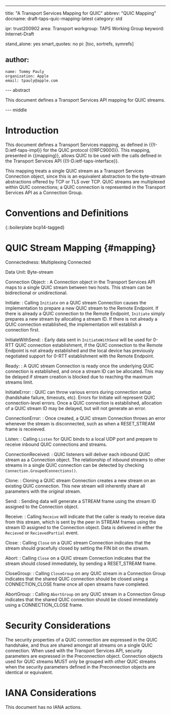 ---

title: "A Transport Services Mapping for QUIC"
abbrev: "QUIC Mapping"
docname: draft-taps-quic-mapping-latest
category: std

ipr: trust200902
area: Transport
workgroup: TAPS Working Group
keyword: Internet-Draft

stand_alone: yes
smart_quotes: no
pi: [toc, sortrefs, symrefs]

author:
 -
    name: Tommy Pauly
    organization: Apple
    email: tpauly@apple.com


--- abstract

This document defines a Transport Services API mapping for QUIC streams.

--- middle

# Introduction

This document defines a Transport Services mapping, as defined in {{!I-D.ietf-taps-impl}} for
the QUIC protocol {{!RFC9000}}. This mapping, presented in {{mapping}}, allows QUIC to be used
with the calls defined in the Transport Services API {{!I-D.ietf-taps-interface}}.

This mapping treats a single QUIC stream as a Transport Services Connection object, since this is an
equivalent abstraction to the byte-stream abstractions offered by TCP or TLS over TCP. QUIC streams are
multiplexed within QUIC connections; a QUIC connection is represented in the Transport Services API as
a Connection Group.

# Conventions and Definitions

{::boilerplate bcp14-tagged}

# QUIC Stream Mapping {#mapping}

Connectedness: Multiplexing Connected

Data Unit: Byte-stream

Connection Object: 
: A Connection object in the Transport Services API maps to a single QUIC stream between two hosts. This stream can be bidirectional or unidirectional.

Initiate: 
: Calling `Initiate` on a QUIC stream Connection causes the implementation to prepare a new QUIC stream to the Remote Endpoint. If there is already a QUIC connection to the Remote Endpoint, `Initiate` simply prepares a new stream by allocating a stream ID. If there is not already a QUIC connection established, the implementation will establish a connection first.

InitiateWithSend: 
: Early data sent in `InitiateWithSend` will be used for 0-RTT QUIC connection establishment, if the QUIC connection to the Remote Endpoint is not already established and the local device has previously negotiated support for 0-RTT establishment with the Remote Endpoint.

Ready: 
: A QUIC stream Connection is ready once the underlying QUIC connection is established, and once a stream ID can be allocated. This may be delayed if stream creation is blocked due to reaching the maximum streams limit.

InitiateError: 
: QUIC can throw various errors during connection setup (handshake failure, timeouts, etc). Errors for Initiate will represent QUIC connection-level errors. Once a QUIC connection is established, allocation of a QUIC stream ID may be delayed, but will not generate an error.

ConnectionError: 
: Once created, a QUIC stream Connection throws an error whenever the stream is disconnected, such as when a RESET_STREAM frame is receieved.

Listen: 
: Calling `Listen` for QUIC binds to a local UDP port and prepare to receive inbound QUIC connections and streams.

ConnectionReceived: 
: QUIC listeners will deliver each inbound QUIC stream as a Connection object. The relationship of inbound streams to other streams in a single QUIC connection can be detected by checking `Connection.GroupedConnections()`.

Clone: 
: Cloning a QUIC stream Connection creates a new stream on an existing QUIC connection. This new stream will inherently share all parameters with the original stream.

Send: 
: Sending data will generate a STREAM frame using the stream ID assigned to the Connection object.

Receive: 
: Calling `Receive` will indicate that the caller is ready to receive data from this stream, which is sent by the peer in STREAM frames using the stream ID assigned to the Connection object. Data is delivered in either the `Recieved` or `RecievedPartial` event.

Close: 
: Calling `Close` on a QUIC stream Connection indicates that the stream should gracefully closed by setting the FIN bit on the stream. 

Abort: 
: Calling `Close` on a QUIC stream Connection indicates that the stream should closed immediately, by sending a RESET_STREAM frame. 

CloseGroup: 
: Calling `CloseGroup` on any QUIC stream in a Connection Group indicates that the shared QUIC connection should be closed using a CONNECTION_CLOSE frame once all open streams have completed.

AbortGroup: 
: Calling `AbortGroup` on any QUIC stream in a Connection Group indicates that the shared QUIC connection should be closed immediately using a CONNECTION_CLOSE frame.

# Security Considerations

The security properties of a QUIC connection are expressed in the QUIC handshake, and thus are shared
amongst all streams on a single QUIC connection. When used with the Transport Services API, security
parameters are expressed in the Preconnection object. Connection objects used for QUIC streams MUST
only be grouped with other QUIC streams when the security parameters defined in the Preconnection
objects are identical or equivalent.

# IANA Considerations

This document has no IANA actions.
